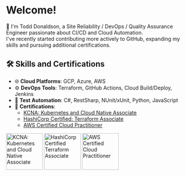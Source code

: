 # Welcome!
🌟 I'm Todd Donaldson, a Site Reliability / DevOps / Quality Assurance Engineer passionate about CI/CD and Cloud Automation.  
I've recently started contributing more actively to GitHub, expanding my skills and pursuing additional certifications.

## 🛠️ Skills and Certifications
- 🌐 **Cloud Platforms**: GCP, Azure, AWS  
- ⚙️ **DevOps Tools**: Terraform, GitHub Actions, Cloud Build/Deploy, Jenkins  
- 🧪 **Test Automation**: C#, RestSharp, NUnit/xUnit, Python, JavaScript  
- 📜 **Certifications**:
  - [KCNA: Kubernetes and Cloud Native Associate](https://www.credly.com/badges/a9339ed6-31f8-45d1-8629-8685d2988d39/public_url)
  - [HashiCorp Certified: Terraform Associate](https://www.credly.com/users/todd-donaldson.178d5ac0)
  - [AWS Certified Cloud Practitioner](https://www.credly.com/badges/79232560-4473-4eba-9acf-bb68539ef0c9/public_url)

<img src="https://github.com/user-attachments/assets/88cf715d-09b5-4e5c-be20-992655e1cf26" alt="KCNA: Kubernetes and Cloud Native Associate" width="100">
<img src="https://github.com/user-attachments/assets/4ed7fae7-1170-4d07-95fe-e5a250ed5c59" alt="HashiCorp Certified Terraform Associate" width="100">
<img src="https://github.com/user-attachments/assets/104157bc-b594-491d-a175-2e1bc8edc15b" alt="AWS Certified Cloud Practitioner" width="100">
